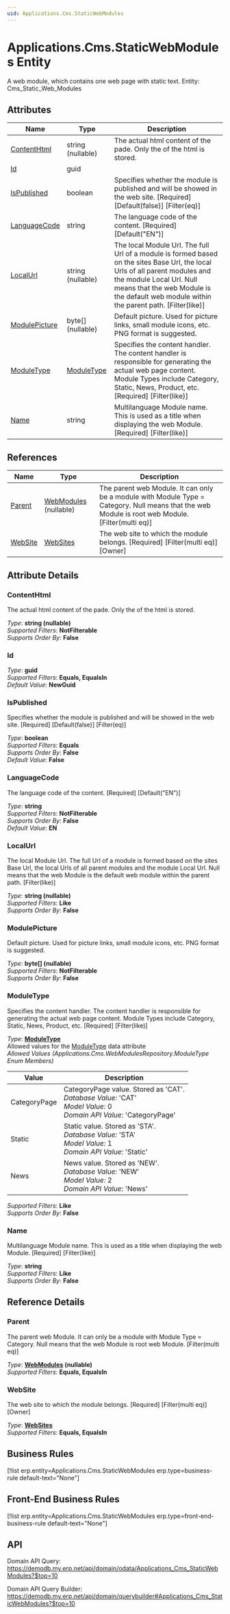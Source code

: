 ```yaml
---
uid: Applications.Cms.StaticWebModules
---
```

# Applications.Cms.StaticWebModules Entity

A web module, which contains one web page with static text. Entity: Cms_Static_Web_Modules

## Attributes

| Name | Type | Description |
| ---- | ---- | --- |
| [ContentHtml](Applications.Cms.StaticWebModules.md#contenthtml) | string (nullable) | The actual html content of the pade. Only the <BODY> of the html is stored. 
| [Id](Applications.Cms.StaticWebModules.md#id) | guid |  
| [IsPublished](Applications.Cms.StaticWebModules.md#ispublished) | boolean | Specifies whether the module is published and will be showed in the web site. [Required] [Default(false)] [Filter(eq)] 
| [LanguageCode](Applications.Cms.StaticWebModules.md#languagecode) | string | The language code of the content. [Required] [Default("EN")] 
| [LocalUrl](Applications.Cms.StaticWebModules.md#localurl) | string (nullable) | The local Module Url. The full Url of a module is formed based on the sites Base Url, the local Urls of all parent modules and the module Local Url. Null means that the web Module is the default web module within the parent path. [Filter(like)] 
| [ModulePicture](Applications.Cms.StaticWebModules.md#modulepicture) | byte[] (nullable) | Default picture. Used for picture links, small module icons, etc. PNG format is suggested. 
| [ModuleType](Applications.Cms.StaticWebModules.md#moduletype) | [ModuleType](Applications.Cms.StaticWebModules.md#moduletype) | Specifies the content handler. The content handler is responsible for generating the actual web page content. Module Types include Category, Static, News, Product, etc. [Required] [Filter(like)] 
| [Name](Applications.Cms.StaticWebModules.md#name) | string | Multilanguage Module name. This is used as a title when displaying the web Module. [Required] [Filter(like)] 

## References

| Name | Type | Description |
| ---- | ---- | --- |
| [Parent](Applications.Cms.StaticWebModules.md#parent) | [WebModules](Applications.Cms.WebModules.md) (nullable) | The parent web Module. It can only be a module with Module Type = Category. Null means that the web Module is root web Module. [Filter(multi eq)] |
| [WebSite](Applications.Cms.StaticWebModules.md#website) | [WebSites](Applications.Cms.WebSites.md) | The web site to which the module belongs. [Required] [Filter(multi eq)] [Owner] |


## Attribute Details

### ContentHtml

The actual html content of the pade. Only the <BODY> of the html is stored.

_Type_: **string (nullable)**  
_Supported Filters_: **NotFilterable**  
_Supports Order By_: **False**  

### Id

_Type_: **guid**  
_Supported Filters_: **Equals, EqualsIn**  
_Default Value_: **NewGuid**  

### IsPublished

Specifies whether the module is published and will be showed in the web site. [Required] [Default(false)] [Filter(eq)]

_Type_: **boolean**  
_Supported Filters_: **Equals**  
_Supports Order By_: **False**  
_Default Value_: **False**  

### LanguageCode

The language code of the content. [Required] [Default("EN")]

_Type_: **string**  
_Supported Filters_: **NotFilterable**  
_Supports Order By_: **False**  
_Default Value_: **EN**  

### LocalUrl

The local Module Url. The full Url of a module is formed based on the sites Base Url, the local Urls of all parent modules and the module Local Url. Null means that the web Module is the default web module within the parent path. [Filter(like)]

_Type_: **string (nullable)**  
_Supported Filters_: **Like**  
_Supports Order By_: **False**  

### ModulePicture

Default picture. Used for picture links, small module icons, etc. PNG format is suggested.

_Type_: **byte[] (nullable)**  
_Supported Filters_: **NotFilterable**  
_Supports Order By_: **False**  

### ModuleType

Specifies the content handler. The content handler is responsible for generating the actual web page content. Module Types include Category, Static, News, Product, etc. [Required] [Filter(like)]

_Type_: **[ModuleType](Applications.Cms.StaticWebModules.md#moduletype)**  
Allowed values for the [ModuleType](Applications.Cms.WebModules.md#moduletype) data attribute  
_Allowed Values (Applications.Cms.WebModulesRepository.ModuleType Enum Members)_  

| Value | Description |
| ---- | --- |
| CategoryPage | CategoryPage value. Stored as 'CAT'. <br /> _Database Value:_ 'CAT' <br /> _Model Value:_ 0 <br /> _Domain API Value:_ 'CategoryPage' |
| Static | Static value. Stored as 'STA'. <br /> _Database Value:_ 'STA' <br /> _Model Value:_ 1 <br /> _Domain API Value:_ 'Static' |
| News | News value. Stored as 'NEW'. <br /> _Database Value:_ 'NEW' <br /> _Model Value:_ 2 <br /> _Domain API Value:_ 'News' |

_Supported Filters_: **Like**  
_Supports Order By_: **False**  

### Name

Multilanguage Module name. This is used as a title when displaying the web Module. [Required] [Filter(like)]

_Type_: **string**  
_Supported Filters_: **Like**  
_Supports Order By_: **False**  


## Reference Details

### Parent

The parent web Module. It can only be a module with Module Type = Category. Null means that the web Module is root web Module. [Filter(multi eq)]

_Type_: **[WebModules](Applications.Cms.WebModules.md) (nullable)**  
_Supported Filters_: **Equals, EqualsIn**  

### WebSite

The web site to which the module belongs. [Required] [Filter(multi eq)] [Owner]

_Type_: **[WebSites](Applications.Cms.WebSites.md)**  
_Supported Filters_: **Equals, EqualsIn**  



## Business Rules

[!list erp.entity=Applications.Cms.StaticWebModules erp.type=business-rule default-text="None"]

## Front-End Business Rules

[!list erp.entity=Applications.Cms.StaticWebModules erp.type=front-end-business-rule default-text="None"]

## API

Domain API Query:
<https://demodb.my.erp.net/api/domain/odata/Applications_Cms_StaticWebModules?$top=10>

Domain API Query Builder:
<https://demodb.my.erp.net/api/domain/querybuilder#Applications_Cms_StaticWebModules?$top=10>

